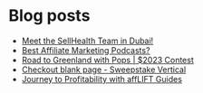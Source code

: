 # Blog posts
<!-- BLOG-POST-LIST:START -->
- [Meet the SellHealth Team in Dubai!](https://afflift.com/f/threads/meet-the-sellhealth-team-in-dubai.10459/)
- [Best Affiliate Marketing Podcasts?](https://afflift.com/f/threads/best-affiliate-marketing-podcasts.10439/)
- [Road to Greenland with Pops | $2023 Contest](https://afflift.com/f/threads/road-to-greenland-with-pops-2023-contest.10201/)
- [Checkout blank page - Sweepstake Vertical](https://afflift.com/f/threads/checkout-blank-page-sweepstake-vertical.10458/)
- [Journey to Profitability with affLIFT Guides](https://afflift.com/f/threads/journey-to-profitability-with-afflift-guides.10148/)
<!-- BLOG-POST-LIST:END -->
